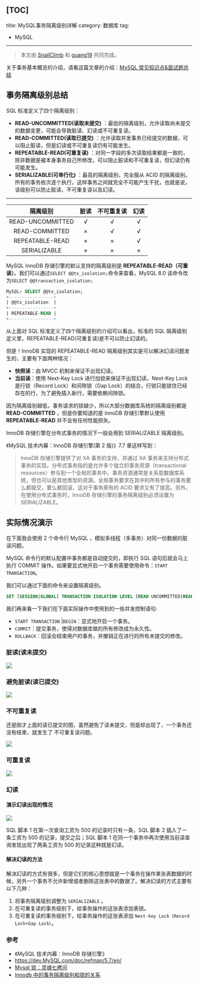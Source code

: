 [TOC]
---
title: MySQL事务隔离级别详解
category: 数据库
tag:
  - MySQL
---

> 本文由 [SnailClimb](https://github.com/Snailclimb) 和 [guang19](https://github.com/guang19) 共同完成。

关于事务基本概览的介绍，请看这篇文章的介绍：[MySQL 常见知识点&面试题总结](./mysql-questions-01.md#MySQL-事务)

## 事务隔离级别总结

SQL 标准定义了四个隔离级别：

- **READ-UNCOMMITTED(读取未提交)** ：最低的隔离级别，允许读取尚未提交的数据变更，可能会导致脏读、幻读或不可重复读。
- **READ-COMMITTED(读取已提交)** ：允许读取并发事务已经提交的数据，可以阻止脏读，但是幻读或不可重复读仍有可能发生。
- **REPEATABLE-READ(可重复读)** ：对同一字段的多次读取结果都是一致的，除非数据是被本身事务自己所修改，可以阻止脏读和不可重复读，但幻读仍有可能发生。
- **SERIALIZABLE(可串行化)** ：最高的隔离级别，完全服从 ACID 的隔离级别。所有的事务依次逐个执行，这样事务之间就完全不可能产生干扰，也就是说，该级别可以防止脏读、不可重复读以及幻读。

---

|     隔离级别     | 脏读 | 不可重复读 | 幻读 |
| :--------------: | :--: | :--------: | :--: |
| READ-UNCOMMITTED |  √   |     √      |  √   |
|  READ-COMMITTED  |  ×   |     √      |  √   |
| REPEATABLE-READ  |  ×   |     ×      |  √   |
|   SERIALIZABLE   |  ×   |     ×      |  ×   |

MySQL InnoDB 存储引擎的默认支持的隔离级别是 **REPEATABLE-READ（可重读）**。我们可以通过`SELECT @@tx_isolation;`命令来查看，MySQL 8.0 该命令改为`SELECT @@transaction_isolation;`

```sql
MySQL> SELECT @@tx_isolation;
+-----------------+
| @@tx_isolation  |
+-----------------+
| REPEATABLE-READ |
+-----------------+
```

从上面对 SQL 标准定义了四个隔离级别的介绍可以看出，标准的 SQL 隔离级别定义里，REPEATABLE-READ(可重复读)是不可以防止幻读的。

但是！InnoDB 实现的 REPEATABLE-READ 隔离级别其实是可以解决幻读问题发生的，主要有下面两种情况：

- **快照读**：由 MVCC 机制来保证不出现幻读。
- **当前读**：使用 Next-Key Lock 进行加锁来保证不出现幻读，Next-Key Lock 是行锁（Record Lock）和间隙锁（Gap Lock）的结合，行锁只能锁住已经存在的行，为了避免插入新行，需要依赖间隙锁。

因为隔离级别越低，事务请求的锁越少，所以大部分数据库系统的隔离级别都是 **READ-COMMITTED** ，但是你要知道的是 InnoDB 存储引擎默认使用 **REPEATABLE-READ** 并不会有任何性能损失。

InnoDB 存储引擎在分布式事务的情况下一般会用到 SERIALIZABLE 隔离级别。

《MySQL 技术内幕：InnoDB 存储引擎(第 2 版)》7.7 章这样写到：

> InnoDB 存储引擎提供了对 XA 事务的支持，并通过 XA 事务来支持分布式事务的实现。分布式事务指的是允许多个独立的事务资源（transactional resources）参与到一个全局的事务中。事务资源通常是关系型数据库系统，但也可以是其他类型的资源。全局事务要求在其中的所有参与的事务要么都提交，要么都回滚，这对于事务原有的 ACID 要求又有了提高。另外，在使用分布式事务时，InnoDB 存储引擎的事务隔离级别必须设置为 SERIALIZABLE。

## 实际情况演示

在下面我会使用 2 个命令行 MySQL ，模拟多线程（多事务）对同一份数据的脏读问题。

MySQL 命令行的默认配置中事务都是自动提交的，即执行 SQL 语句后就会马上执行 COMMIT 操作。如果要显式地开启一个事务需要使用命令：`START TRANSACTION`。

我们可以通过下面的命令来设置隔离级别。

```sql
SET [SESSION|GLOBAL] TRANSACTION ISOLATION LEVEL [READ UNCOMMITTED|READ COMMITTED|REPEATABLE READ|SERIALIZABLE]
```

我们再来看一下我们在下面实际操作中使用到的一些并发控制语句:

- `START TRANSACTION` |`BEGIN`：显式地开启一个事务。
- `COMMIT`：提交事务，使得对数据库做的所有修改成为永久性。
- `ROLLBACK`：回滚会结束用户的事务，并撤销正在进行的所有未提交的修改。

### 脏读(读未提交)

![](<https://oss.javaguide.cn/github/javaguide/2019-31-1%E8%84%8F%E8%AF%BB(%E8%AF%BB%E6%9C%AA%E6%8F%90%E4%BA%A4)%E5%AE%9E%E4%BE%8B.jpg>)

### 避免脏读(读已提交)

![](https://oss.javaguide.cn/github/javaguide/2019-31-2%E8%AF%BB%E5%B7%B2%E6%8F%90%E4%BA%A4%E5%AE%9E%E4%BE%8B.jpg)

### 不可重复读

还是刚才上面的读已提交的图，虽然避免了读未提交，但是却出现了，一个事务还没有结束，就发生了 不可重复读问题。

![](https://oss.javaguide.cn/github/javaguide/2019-32-1%E4%B8%8D%E5%8F%AF%E9%87%8D%E5%A4%8D%E8%AF%BB%E5%AE%9E%E4%BE%8B.jpg)

### 可重复读

![](https://oss.javaguide.cn/github/javaguide/2019-33-2%E5%8F%AF%E9%87%8D%E5%A4%8D%E8%AF%BB.jpg)

### 幻读

#### 演示幻读出现的情况

![](https://oss.javaguide.cn/github/javaguide/phantom_read.png)

SQL 脚本 1 在第一次查询工资为 500 的记录时只有一条，SQL 脚本 2 插入了一条工资为 500 的记录，提交之后；SQL 脚本 1 在同一个事务中再次使用当前读查询发现出现了两条工资为 500 的记录这种就是幻读。

#### 解决幻读的方法

解决幻读的方式有很多，但是它们的核心思想就是一个事务在操作某张表数据的时候，另外一个事务不允许新增或者删除这张表中的数据了。解决幻读的方式主要有以下几种：

1. 将事务隔离级别调整为 `SERIALIZABLE` 。
2. 在可重复读的事务级别下，给事务操作的这张表添加表锁。
3. 在可重复读的事务级别下，给事务操作的这张表添加 `Next-key Lock（Record Lock+Gap Lock）`。

### 参考

- 《MySQL 技术内幕：InnoDB 存储引擎》
- <https://dev.MySQL.com/doc/refman/5.7/en/>
- [Mysql 锁：灵魂七拷问](https://tech.youzan.com/seven-questions-about-the-lock-of-MySQL/)
- [Innodb 中的事务隔离级别和锁的关系](https://tech.meituan.com/2014/08/20/innodb-lock.html)

<!-- @include: @article-footer.snippet.md -->
